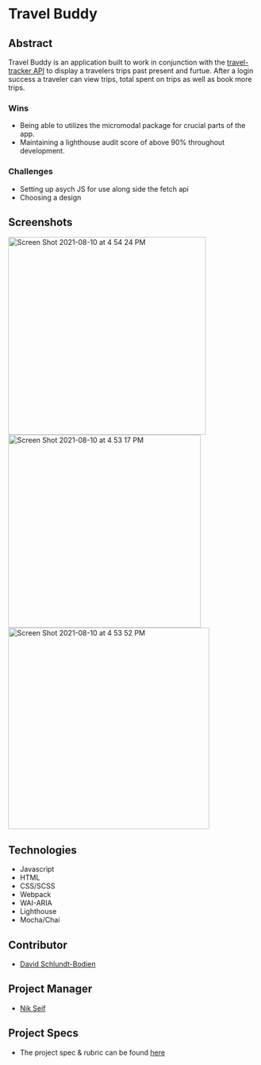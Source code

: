 # Travel Buddy

## Abstract

  Travel Buddy is an application built to work in conjunction with the [travel-tracker API](https://github.com/turingschool-examples/travel-tracker-api) to display a travelers trips past present and furtue. After a login success a traveler can view trips, total spent on trips as well as book more trips.
  
### Wins
  - Being able to utilizes the micromodal package for crucial parts of the app.
  - Maintaining a lighthouse audit score of above 90% throughout development.

### Challenges
  - Setting up asych JS for use along side the fetch api
  - Choosing a design 
## Screenshots
  <img width="398" alt="Screen Shot 2021-08-10 at 4 54 24 PM" src="https://user-images.githubusercontent.com/50115942/128945077-5e65e26f-cbb2-4e02-b3db-7f1fef1f8531.png">
  <img width="388" alt="Screen Shot 2021-08-10 at 4 53 17 PM" src="https://user-images.githubusercontent.com/50115942/128945239-a6a8281e-50ab-4906-92b9-17444846c037.png">
  <img width="405" alt="Screen Shot 2021-08-10 at 4 53 52 PM" src="https://user-images.githubusercontent.com/50115942/128945279-b497a709-793e-4ec3-8b54-53aa226a1ca3.png">



## Technologies
  - Javascript
  - HTML
  - CSS/SCSS
  - Webpack
  - WAI-ARIA
  - Lighthouse
  - Mocha/Chai


## Contributor
  - [David Schlundt-Bodien ](https://github.com/Davidschlundtbodien)

## Project Manager
  - [Nik Seif](https://github.com/niksseif)

## Project Specs
  - The project spec & rubric can be found [here](https://frontend.turing.edu/projects/travel-tracker.html)
